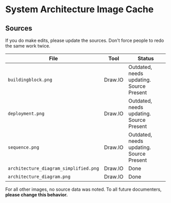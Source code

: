 # System Architecture Image Cache

## Sources

If you do make edits, please update the sources. Don't force people to redo the same work twice.

File | Tool | Status
---|---|---
`buildingblock.png` | Draw.IO | Outdated, needs updating. Source Present
`deployment.png` | Draw.IO | Outdated, needs updating. Source Present
`sequence.png` | Draw.IO | Outdated, needs updating. Source Present
`architecture_diagram_simplified.png` | Draw.IO | Done
`architecture_diagram.png` | Draw.IO | Done

For all other images, no source data was noted. To all future documenters, **please change this behavior.**